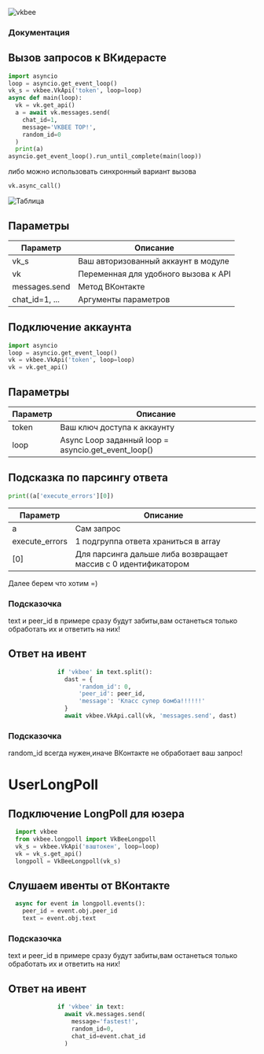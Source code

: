 ![vkbee](https://github.com/asyncvk/vkbee/blob/master/vkbee/bgtio.png?raw=true)
### Документация
## Вызов запросов к ВКидерасте
```python
import asyncio
loop = asyncio.get_event_loop()
vk_s = vkbee.VkApi('token', loop=loop)
async def main(loop):
  vk = vk.get_api()
  a = await vk.messages.send(
    chat_id=1,
    message='VKBEE TOP!',
    random_id=0
  )
  print(a)
asyncio.get_event_loop().run_until_complete(main(loop))
```
либо можно использовать синхронный вариант вызова

```python
vk.async_call()
```
![Таблица](https://github.com/asyncvk/asyncvk.github.io/blob/master/KD8y1AGc3ds.jpg?raw=true)

## Параметры

| Параметр | Описание |
| -------- | ---------|
| vk_s | Ваш авторизованный аккаунт в модуле      |
| vk | Переменная для удобного вызова к API |
| messages.send | Метод ВКонтакте      |
| chat_id=1, ... | Аргументы параметров      |

## Подключение аккаунта

```python
import asyncio
loop = asyncio.get_event_loop()
vk = vkbee.VkApi('token', loop=loop)
vk = vk.get_api()
```
## Параметры

| Параметр | Описание |
| -------- | ---------|
| token | Ваш ключ доступа к аккаунту      |
| loop | Async Loop заданный  loop = asyncio.get_event_loop()     |

## Подсказка по парсингу ответа

```python
print((a['execute_errors'][0])
```

| Параметр | Описание |
| -------- | ---------|
| a | Сам запрос      |
| execute_errors | 1 подгруппа ответа храниться в array     |
| [0] | Для   парсинга дальше либа возвращает массив с 0 идентификатором    |

Далее берем что хотим =)

### Подсказочка
   text и peer_id в примере сразу будут забиты,вам останеться только обработать их и ответить на них!

## Ответ на ивент

```python
              if 'vkbee' in text.split():
                dast = {
                    'random_id': 0,
                    'peer_id': peer_id,
                    'message': 'Класс супер бомба!!!!!!'
                }
                await vkbee.VkApi.call(vk, 'messages.send', dast)
```

### Подсказочка 
   random_id всегда нужен,иначе ВКонтакте не обработает ваш запрос!

# UserLongPoll
## Подключение LongPoll для юзера

```python
  import vkbee
  from vkbee.longpoll import VkBeeLongpoll
  vk_s = vkbee.VkApi('ваштокен', loop=loop)
  vk = vk_s.get_api()
  longpoll = VkBeeLongpoll(vk_s)
```

## Слушаем ивенты от ВКонтакте

```python
  async for event in longpoll.events():
    peer_id = event.obj.peer_id
    text = event.obj.text
```

### Подсказочка
   text и peer_id в примере сразу будут забиты,вам останеться только обработать их и ответить на них!

## Ответ на ивент

```python
              if 'vkbee' in text:
                await vk.messages.send(
                  message='fastest!',
                  random_id=0,
                  chat_id=event.chat_id
                )
```
